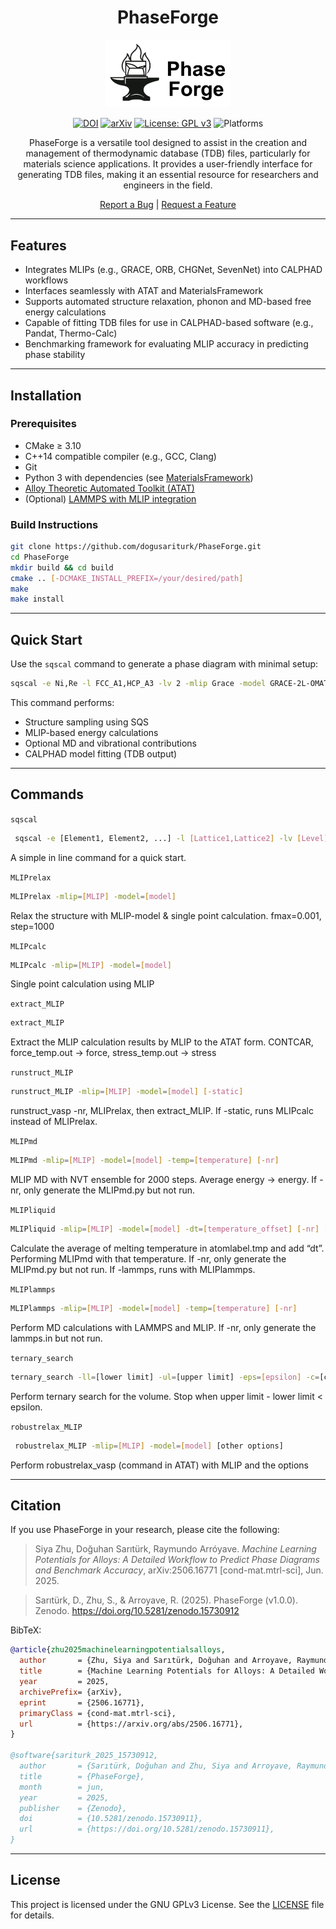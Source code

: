 <div align="center">

# PhaseForge

<p align="center">
  <img src="logo.png" alt="PhaseForge Logo" width="200"/>
</p>

[![DOI](https://zenodo.org/badge/DOI/10.5281/zenodo.15730911.svg)](https://doi.org/10.5281/zenodo.15730911)
[![arXiv](https://img.shields.io/badge/arXiv-2506.16771-blue?logo=arxiv&logoColor=white)](https://arxiv.org/abs/2506.16771)
[![License: GPL v3](https://img.shields.io/badge/License-GPLv3-blue.svg)](https://opensource.org/license/gpl-3-0)
![Platforms](https://img.shields.io/badge/platform-linux%20%7C%20macos-lightgrey)

<p>
PhaseForge is a versatile tool designed to assist in the creation and management of thermodynamic database (TDB) files, particularly for materials science applications. It provides a user-friendly interface for generating TDB files, making it an essential resource for researchers and engineers in the field.

</p>

<p>
  <a href="https://github.com/dogusariturk/PhaseForge/issues/new?labels=bug">Report a Bug</a> |
  <a href="https://github.com/dogusariturk/PhaseForge/issues/new?labels=enhancement">Request a Feature</a>
</p>

</div>

---

## Features

- Integrates MLIPs (e.g., GRACE, ORB, CHGNet, SevenNet) into CALPHAD workflows
- Interfaces seamlessly with ATAT and MaterialsFramework
- Supports automated structure relaxation, phonon and MD-based free energy calculations
- Capable of fitting TDB files for use in CALPHAD-based software (e.g., Pandat, Thermo-Calc)
- Benchmarking framework for evaluating MLIP accuracy in predicting phase stability

---

## Installation

### Prerequisites

- CMake ≥ 3.10
- C++14 compatible compiler (e.g., GCC, Clang)
- Git
- Python 3 with dependencies (see [MaterialsFramework](https://github.com/dogusariturk/MaterialsFramework))
- [Alloy Theoretic Automated Toolkit (ATAT)](https://axelvandewalle.github.io/www-avdw/atat/)
- (Optional) [LAMMPS with MLIP integration](https://github.com/dogusariturk/lammps/tree/new-models)

### Build Instructions

```sh
git clone https://github.com/dogusariturk/PhaseForge.git
cd PhaseForge
mkdir build && cd build
cmake .. [-DCMAKE_INSTALL_PREFIX=/your/desired/path]
make
make install
```

---

## Quick Start

Use the `sqscal` command to generate a phase diagram with minimal setup:

```sh
sqscal -e Ni,Re -l FCC_A1,HCP_A3 -lv 2 -mlip Grace -model GRACE-2L-OMAT
```

This command performs:

* Structure sampling using SQS
* MLIP-based energy calculations
* Optional MD and vibrational contributions
* CALPHAD model fitting (TDB output)

---


## Commands

`sqscal`

```sh
 sqscal -e [Element1, Element2, ...] -l [Lattice1,Lattice2] -lv [Level] -mlip [MLIP] -model [MLIP model version] [-vib] [-sro]
```

A simple in line command for a quick start.


`MLIPrelax`

```sh
MLIPrelax -mlip=[MLIP] -model=[model]
```

Relax the structure with MLIP-model & single point calculation. fmax=0.001, step=1000


`MLIPcalc`

```sh
MLIPcalc -mlip=[MLIP] -model=[model]
```

Single point calculation using MLIP

`extract_MLIP`

```sh
extract_MLIP
```
Extract the MLIP calculation results by MLIP to the ATAT form. CONTCAR, force_temp.out → force, stress_temp.out → stress

`runstruct_MLIP`

```sh
runstruct_MLIP -mlip=[MLIP] -model=[model] [-static]
```

runstruct_vasp -nr, MLIPrelax, then extract_MLIP. If -static, runs MLIPcalc instead of MLIPrelax.

`MLIPmd`

```sh
MLIPmd -mlip=[MLIP] -model=[model] -temp=[temperature] [-nr]
```

MLIP MD with NVT ensemble for 2000 steps. Average energy → energy. If -nr, only generate the MLIPmd.py but not run.

`MLIPliquid`

```sh
MLIPliquid -mlip=[MLIP] -model=[model] -dt=[temperature_offset] [-nr] [-lammps]
```

Calculate the average of melting temperature in atomlabel.tmp and add “dt”. Performing MLIPmd with that temperature. If -nr, only generate the MLIPmd.py but not run. If -lammps, runs with MLIPlammps.

`MLIPlammps`

```sh
MLIPlammps -mlip=[MLIP] -model=[model] -temp=[temperature] [-nr]
```

Perform MD calculations with LAMMPS and MLIP. If -nr, only generate the lammps.in but not run.

`ternary_search`

```sh
ternary_search -ll=[lower limit] -ul=[upper limit] -eps=[epsilon] -c=[command for energy]
```

Perform ternary search for the volume. Stop when upper limit - lower limit < epsilon. 

`robustrelax_MLIP`

```sh
 robustrelax_MLIP -mlip=[MLIP] -model=[model] [other options]
```

Perform robustrelax_vasp (command in ATAT) with MLIP and the options

---


## Citation

If you use PhaseForge in your research, please cite the following:

> Siya Zhu, Doğuhan Sarıtürk, Raymundo Arróyave. *Machine Learning Potentials for Alloys: A Detailed Workflow to Predict Phase Diagrams and Benchmark Accuracy*, arXiv:2506.16771 [cond-mat.mtrl-sci], Jun. 2025.

> Sarıtürk, D., Zhu, S., & Arroyave, R. (2025). PhaseForge (v1.0.0). Zenodo. https://doi.org/10.5281/zenodo.15730912

BibTeX:

```bibtex
@article{zhu2025machinelearningpotentialsalloys,
  author       = {Zhu, Siya and Sarıtürk, Doğuhan and Arroyave, Raymundo},
  title        = {Machine Learning Potentials for Alloys: A Detailed Workflow to Predict Phase Diagrams and Benchmark Accuracy},
  year         = 2025,
  archivePrefix= {arXiv},
  eprint       = {2506.16771},
  primaryClass = {cond-mat.mtrl-sci},
  url          = {https://arxiv.org/abs/2506.16771},
}

@software{sariturk_2025_15730912,
  author       = {Sarıtürk, Doğuhan and Zhu, Siya and Arroyave, Raymundo},
  title        = {PhaseForge},
  month        = jun,
  year         = 2025,
  publisher    = {Zenodo},
  doi          = {10.5281/zenodo.15730911},
  url          = {https://doi.org/10.5281/zenodo.15730911},
}
```

---

## License

This project is licensed under the GNU GPLv3 License. See the [LICENSE](./LICENSE) file for details.
